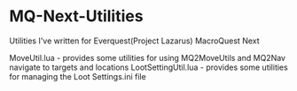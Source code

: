 # MQ-Next-Utilities
Utilities I've written for Everquest(Project Lazarus) MacroQuest Next

MoveUtil.lua - provides some utilities for using MQ2MoveUtils and MQ2Nav navigate to targets and locations
LootSettingUtil.lua - provides some utilities for managing the Loot Settings.ini file

